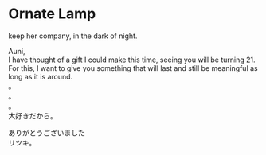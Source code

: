 # Ornate Lamp
keep her company, in the dark of night.

Auni,<br>
I have thought of a gift I could make this time, seeing you will be turning 21.<br> 
For this, I want to give you something that will last and still be meaningful as long as it is around.<br>
。<br>
。<br>
。<br>
大好きだから。<br>

ありがとうございました <br>
リツキ。<br>

